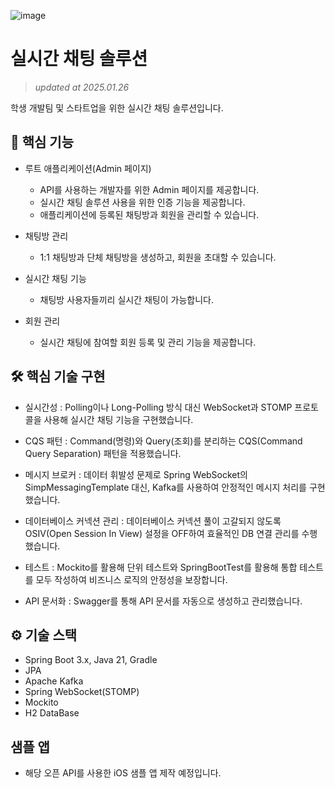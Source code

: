 ![image](https://github.com/user-attachments/assets/f3b2fccf-4922-4ee9-841a-c038c3da09bf)

# 실시간 채팅 솔루션
> _updated at 2025.01.26_

학생 개발팀 및 스타트업을 위한 실시간 채팅 솔루션입니다.

## 📄 핵심 기능

- 루트 애플리케이션(Admin 페이지)
  - API를 사용하는 개발자를 위한 Admin 페이지를 제공합니다.
  - 실시간 채팅 솔루션 사용을 위한 인증 기능을 제공합니다.
  - 애플리케이션에 등록된 채팅방과 회원을 관리할 수 있습니다.
    
- 채팅방 관리
  - 1:1 채팅방과 단체 채팅방을 생성하고, 회원을 초대할 수 있습니다.
 
- 실시간 채팅 기능
  - 채팅방 사용자들끼리 실시간 채팅이 가능합니다.
    
- 회원 관리
  - 실시간 채팅에 참여할 회원 등록 및 관리 기능을 제공합니다.

## 🛠️ 핵심 기술 구현
- 실시간성 : Polling이나 Long-Polling 방식 대신 WebSocket과 STOMP 프로토콜을 사용해 실시간 채팅 기능을 구현했습니다.

- CQS 패턴 : Command(명령)와 Query(조회)를 분리하는 CQS(Command Query Separation) 패턴을 적용했습니다.
- 메시지 브로커 : 데이터 휘발성 문제로 Spring WebSocket의 SimpMessagingTemplate 대신, Kafka를 사용하여 안정적인 메시지 처리를 구현했습니다.
- 데이터베이스 커넥션 관리 : 데이터베이스 커넥션 풀이 고갈되지 않도록 OSIV(Open Session In View) 설정을 OFF하여 효율적인 DB 연결 관리를 수행했습니다.
- 테스트 : Mockito를 활용해 단위 테스트와 SpringBootTest를 활용해 통합 테스트를 모두 작성하여 비즈니스 로직의 안정성을 보장합니다.
- API 문서화 : Swagger를 통해 API 문서를 자동으로 생성하고 관리했습니다.

## ⚙️ 기술 스택
- Spring Boot 3.x, Java 21, Gradle
- JPA
- Apache Kafka
- Spring WebSocket(STOMP)
- Mockito
- H2 DataBase

## 샘플 앱
- 해당 오픈 API를 사용한 iOS 샘플 앱 제작 예정입니다.
